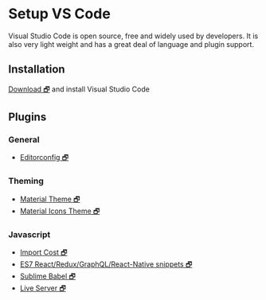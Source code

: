 # Setup VS Code
Visual Studio Code is open source, free and widely used by developers. 
It is also very light weight and has a great deal of language and plugin support.

## Installation
[Download 🗗](https://code.visualstudio.com) 
and install Visual Studio Code 

## Plugins
### General
- [Editorconfig 🗗](https://marketplace.visualstudio.com/items?itemName=EditorConfig.EditorConfig)

### Theming
- [Material Theme 🗗](https://marketplace.visualstudio.com/items?itemName=Equinusocio.vsc-material-theme)
- [Material Icons Theme 🗗](https://marketplace.visualstudio.com/items?itemName=PKief.material-icon-theme)

### Javascript
- [Import Cost 🗗](https://marketplace.visualstudio.com/items?itemName=wix.vscode-import-cost)
- [ES7 React/Redux/GraphQL/React-Native snippets 🗗](https://marketplace.visualstudio.com/items?itemName=dsznajder.es7-react-js-snippets)
- [Sublime Babel 🗗](https://marketplace.visualstudio.com/items?itemName=joshpeng.sublime-babel-vscode)
- [Live Server 🗗](https://marketplace.visualstudio.com/items?itemName=ritwickdey.LiveServer)
